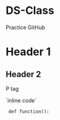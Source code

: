 # DS-Class
Practice GitHub
<html>
	<head>
		<title>GitHub Practice</title>
	</head>
	<body>
		<h1>Header 1
			<h2>Header 2 </h2>
		</h1>
		<p>P tag</p>	
	</body>
</html>
`inline code`

``` def function():```
